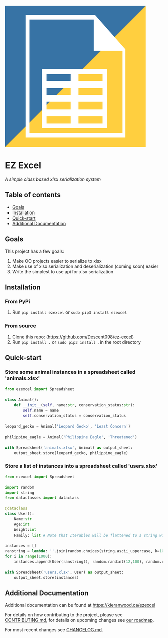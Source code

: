 ![execel logo](https://github.com/Descent098/ezexcel/blob/master/.github/logo.png)

# EZ Excel

*A simple class based xlsx serialization system*

## Table of contents
- [Goals](#goals)
- [Installation](#installation)
- [Quick-start](#quick-start)
- [Additional Documentation](#additional-documentation)

## Goals
This project has a few goals:
1. Make OO projects easier to serialize to xlsx
2. Make use of xlsx serialization and deserialization (coming soon) easier
3. Write the simplest to use api for xlsx serialization

## Installation

### From PyPi

1. Run ```pip install ezexcel``` or ```sudo pip3 install ezexcel```

### From source

1. Clone this repo: (https://github.com/Descent098/ez-excel)
2. Run ```pip install .``` or ```sudo pip3 install .```in the root directory


## Quick-start

### Store some animal instances in a spreadsheet called 'animals.xlsx'
```python
from ezexcel import Spreadsheet

class Animal():
    def __init__(self, name:str, conservation_status:str):
        self.name = name
        self.conservation_status = conservation_status

leopard_gecko = Animal('Leopard Gecko', 'Least Concern')

philippine_eagle = Animal('Philippine Eagle', 'Threatened')

with Spreadsheet('animals.xlsx', Animal) as output_sheet:
    output_sheet.store(leopard_gecko, philippine_eagle)
```

### Store a list of instances into a spreadsheet called 'users.xlsx'
```python
from ezexcel import Spreadsheet

import random
import string
from dataclasses import dataclass

@dataclass
class User():
    Name:str
    Age:int
    Weight:int
    Family: list # Note that Iterables will be flattened to a string with newline seperators

instances = []
ranstring = lambda: ''.join(random.choices(string.ascii_uppercase, k=10)) # Generates a random 10 character string
for i in range(1000):
    instances.append(User(ranstring(), random.randint(12,100), random.randint(75,400), [ranstring(), ranstring(), ranstring()]))

with Spreadsheet('users.xlsx', User) as output_sheet:
    output_sheet.store(instances)
```

## Additional Documentation

Additional documentation can be found at https://kieranwood.ca/ezexcel

For details on how contributing to the project, please see [CONTRIBUTING.md](https://github.com/Descent098/ezexcel/blob/master/CONTRIBUTING.md), for details on upcoming changes see [our roadmap](https://github.com/Descent098/ezexcel/projects).

For most recent changes see [CHANGELOG.md](https://github.com/Descent098/ezexcel/blob/master/CHANGELOG.md).
